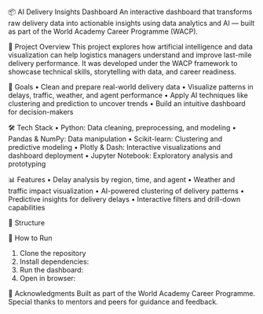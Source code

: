 📦 AI Delivery Insights Dashboard
An interactive dashboard that transforms raw delivery data into actionable insights using data analytics and AI — built as part of the World Academy Career Programme (WACP).


🚀 Project Overview
This project explores how artificial intelligence and data visualization can help logistics managers understand and improve last-mile delivery performance. It was developed under the WACP framework to showcase technical skills, storytelling with data, and career readiness.


🎯 Goals
• 	Clean and prepare real-world delivery data
• 	Visualize patterns in delays, traffic, weather, and agent performance
• 	Apply AI techniques like clustering and prediction to uncover trends
• 	Build an intuitive dashboard for decision-makers


🛠️ Tech Stack
• 	Python: Data cleaning, preprocessing, and modeling
• 	Pandas & NumPy: Data manipulation
• 	Scikit-learn: Clustering and predictive modeling
• 	Plotly & Dash: Interactive visualizations and dashboard deployment
• 	Jupyter Notebook: Exploratory analysis and prototyping


📊 Features
• 	Delay analysis by region, time, and agent
• 	Weather and traffic impact visualization
• 	AI-powered clustering of delivery patterns
• 	Predictive insights for delivery delays
• 	Interactive filters and drill-down capabilities


📁 Structure

🚦 How to Run
1. 	Clone the repository
2. 	Install dependencies: 
3. 	Run the dashboard: 
4. 	Open in browser:


📌 Acknowledgments
Built as part of the World Academy Career Programme. Special thanks to mentors and peers for guidance and feedback.
